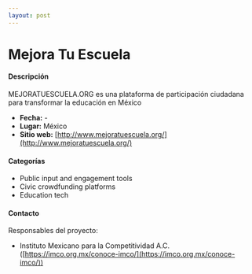 ```yaml
---
layout: post
---
```


# Mejora Tu Escuela

#### Descripción

MEJORATUESCUELA.ORG es una plataforma de participación ciudadana para transformar la educación en México

- **Fecha:** -
- **Lugar:** México
- **Sitio web:** [http://www.mejoratuescuela.org/](http://www.mejoratuescuela.org/)

#### Categorías

* Public input and engagement tools
* Civic crowdfunding platforms
* Education tech

#### Contacto

Responsables del proyecto:

- Instituto Mexicano para la Competitividad A.C.  ([https://imco.org.mx/conoce-imco/](https://imco.org.mx/conoce-imco/))
